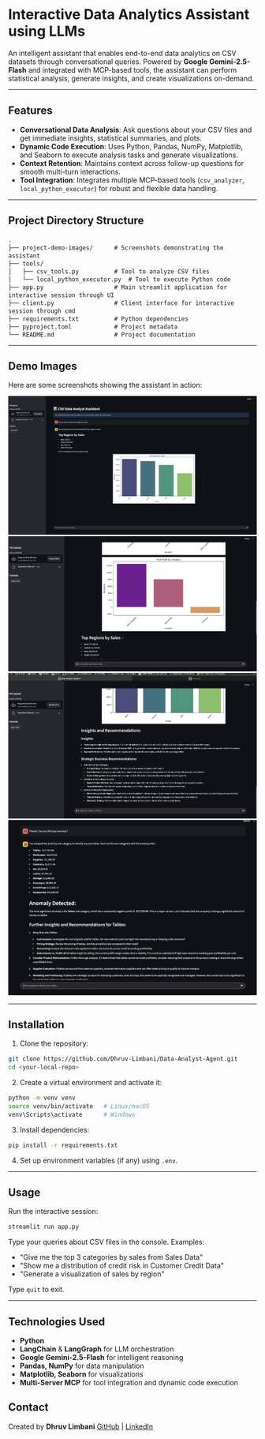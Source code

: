
# Interactive Data Analytics Assistant using LLMs

An intelligent assistant that enables end-to-end data analytics on CSV datasets through conversational queries. Powered by **Google Gemini-2.5-Flash** and integrated with MCP-based tools, the assistant can perform statistical analysis, generate insights, and create visualizations on-demand.

---

## Features

- **Conversational Data Analysis**: Ask questions about your CSV files and get immediate insights, statistical summaries, and plots.
- **Dynamic Code Execution**: Uses Python, Pandas, NumPy, Matplotlib, and Seaborn to execute analysis tasks and generate visualizations.
- **Context Retention**: Maintains context across follow-up questions for smooth multi-turn interactions.
- **Tool Integration**: Integrates multiple MCP-based tools (`csv_analyzer`, `local_python_executor`) for robust and flexible data handling.

---

## Project Directory Structure

````
.
├── project-demo-images/      # Screenshots demonstrating the assistant
├── tools/
│   ├── csv_tools.py          # Tool to analyze CSV files
│   └── local_python_executor.py  # Tool to execute Python code
├── app.py                    # Main streamlit application for interactive session through UI
├── client.py                 # Client interface for interactive session through cmd
├── requirements.txt          # Python dependencies
├── pyproject.toml            # Project metadata
└── README.md                 # Project documentation

````

---

## Demo Images

Here are some screenshots showing the assistant in action:

![Screenshot 1](project-demo-images/img_1.png)
![Screenshot 3](project-demo-images/img_3.png)
![Screenshot 4](project-demo-images/img_4.png)
![Screenshot 5](project-demo-images/img_5.png)

---

## Installation

1. Clone the repository:
```bash
git clone https://github.com/Dhruv-Limbani/Data-Analyst-Agent.git
cd <your-local-repo>
````

2. Create a virtual environment and activate it:

```bash
python -m venv venv
source venv/bin/activate   # Linux/macOS
venv\Scripts\activate      # Windows
```

3. Install dependencies:

```bash
pip install -r requirements.txt
```

4. Set up environment variables (if any) using `.env`.

---

## Usage

Run the interactive session:

```bash
streamlit run app.py
```

Type your queries about CSV files in the console. Examples:

* "Give me the top 3 categories by sales from Sales Data"
* "Show me a distribution of credit risk in Customer Credit Data"
* "Generate a visualization of sales by region"

Type `quit` to exit.

---

## Technologies Used

* **Python**
* **LangChain** & **LangGraph** for LLM orchestration
* **Google Gemini-2.5-Flash** for intelligent reasoning
* **Pandas, NumPy** for data manipulation
* **Matplotlib, Seaborn** for visualizations
* **Multi-Server MCP** for tool integration and dynamic code execution


## Contact

Created by **Dhruv Limbani**
[GitHub](https://github.com/Dhruv-Limbani) | [LinkedIn](https://www.linkedin.com/in/dhruvlimbani)

